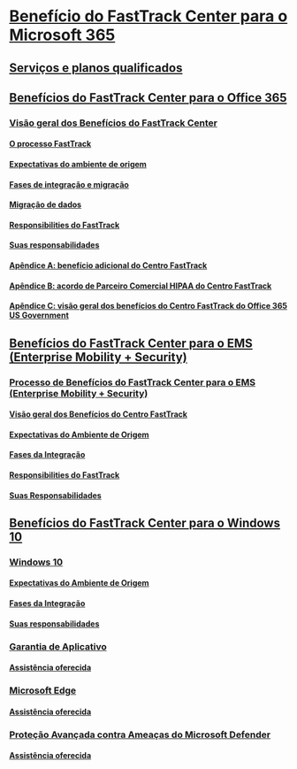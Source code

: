 # [Benefício do FastTrack Center para o Microsoft 365](M365-fasttrack-benefit-overview.md)
## [Serviços e planos qualificados](M365-eligible-services-and-plans.md)
## [Benefícios do FastTrack Center para o Office 365](O365-fasttrack-benefit-for-office-365.md)
### [Visão geral dos Benefícios do FastTrack Center](O365-fasttrack-benefit-overview.md)
#### [O processo FastTrack](O365-fasttrack-process.md)
#### [Expectativas do ambiente de origem](O365-source-environment-expectations.md)
#### [Fases de integração e migração](O365-onboarding-and-migration.md)
#### [Migração de dados](O365-data-migration.md)
#### [Responsibilities do FastTrack](O365-fasttrack-responsibilities.md)
#### [Suas responsabilidades](O365-your-responsibilities.md)
#### [Apêndice A: benefício adicional do Centro FastTrack](O365-fasttrack-additional-benefits.md)
#### [Apêndice B: acordo de Parceiro Comercial HIPAA do Centro FastTrack](O365-hipaa-business-associate-agreement.md)
#### [Apêndice C: visão geral dos benefícios do Centro FastTrack do Office 365 US Government](US-Gov-appendix-overview.md)
## [Benefícios do FastTrack Center para o EMS (Enterprise Mobility + Security)](EMS-fasttrack-benefit-for-EMS.md)
### [Processo de Benefícios do FastTrack Center para o EMS (Enterprise Mobility + Security)](EMS-fasttrack-process.md)
#### [Visão geral dos Benefícios do Centro FastTrack](EMS-fasttrack-benefit-overview.md)
#### [Expectativas do Ambiente de Origem](EMS-source-environment-expectations.md)
#### [Fases da Integração](EMS-onboarding-phases.md)
#### [Responsibilities do FastTrack](EMS-fasttrack-responsibilities.md)
#### [Suas Responsabilidades](EMS-your-responsibilities.md)
## [Benefícios do FastTrack Center para o Windows 10](Win-10-fasttrack-benefit-for-windows-10.md)
### [Windows 10](Win-10-windows-10.md)
#### [Expectativas do Ambiente de Origem](Win-10-source-environment-expectations.md)
#### [Fases da Integração](Win-10-onboarding-phases.md)
#### [Suas responsabilidades](Win-10-your-responsibilities.md)
### [Garantia de Aplicativo](Win-10-app-assure.md)
#### [Assistência oferecida](Win-10-app-assure-assistance-offered.md)
### [Microsoft Edge](Win-10-microsoft-edge.md)
#### [Assistência oferecida](Win-10-microsoft-edge-assistance-offered.md)
### [Proteção Avançada contra Ameaças do Microsoft Defender](Win-10-microsoft-defender-atp.md)
#### [Assistência oferecida](Win-10-microsoft-defender-atp-assistance-offered.md)
